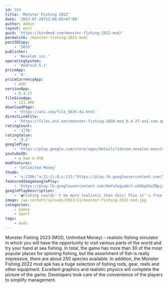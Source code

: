 ```yaml
---
id: 554
title: 'Monster Fishing 2023'
date: '2023-07-20T23:00:05+07:00'
author: Admin
layout: post
guid: 'https://kindmod.com/monster-fishing-2022-mod/'
permalink: /monster-fishing-2023-mod/
postIDCopy:
    - '5635'
publisher:
    - 'Nexelon inc.'
operatingSystem:
    - 'Android 5.1'
priceApp:
    - '0'
priceCurrencyApp:
    - USD
versionApp:
    - 0.4.27
fileSizeApp:
    - 123.4Mb
downloadPage:
    - 'https://an1.com/file_5635-dw.html'
directLinkFile:
    - 'https://files.an1.net/monster-fishing-2020-mod_0.4.27-an1.com.apk'
ratingCount:
    - '1776'
ratingValue:
    - '4.2'
googlePlay:
    - 'https://play.google.com/store/apps/details?id=com.nexelon.monsterfishing2'
youtubeID:
    - w_koe-a-3YQ
modFeatures:
    - 'Unlimited Money'
thumb:
    - 's:2706:"a:21:{i:0;s:115:"https://play-lh.googleusercontent.com/YLmxrusnpECaO-YKKRIyMtZX52sTwWYFirD_kRKR3WcMqz0O-AcS4bZSS8IaLhgG8LA=w526-h296";i:1;s:115:"https://play-lh.googleusercontent.com/9_DkHPqqD7vu7nLAUUpkt8TsPmm6kTsqUNKATpvGhZC2PgqUzB1v4chuwVZSjz7_90s=w526-h296";i:2;s:115:"https://play-lh.googleusercontent.com/hW7n1ej3MW2dFohYYy2nNLmPcy2P2uOOj4lsYfeVTHQ6K3eBKlk6Q4ecTZ6BLK9POOc=w526-h296";i:3;s:115:"https://play-lh.googleusercontent.com/hLIj1QGO6pTJS8QN_JSI0-BI6JaO4-5GTVNBg1XSG0ubnCwTWuPR_ypgIZ3RIFqgmIo=w526-h296";i:4;s:115:"https://play-lh.googleusercontent.com/i5-wQn8TXFUzhCsu0NnO9ps8QA_t5oTPH-IjFAPuzlAWspUqw2JayLyH3qhK5MHw5K4=w526-h296";i:5;s:116:"https://play-lh.googleusercontent.com/iFRG8HTGg_4k9L81ZJoiFnsZJmvZEW4MBnMB3QjV4qOclVoWm1-BsgNPzi2_lImeIoM8=w526-h296";i:6;s:115:"https://play-lh.googleusercontent.com/iH6iDI7CQqik8PzseP6YjFAbPRLrGcdhUANyq2lSL78RSCZnuhyREDu2JgMVo_Rbk6w=w526-h296";i:7;s:115:"https://play-lh.googleusercontent.com/YPBsw6DJzkcjpqGmqwk3PmRw6062m4TAq9nM8LgvP8J-z7ASVVNygOqLzz7zGm-kejY=w526-h296";i:8;s:114:"https://play-lh.googleusercontent.com/PftAXAttvFe6iDxt44gJr8uJLnaPIWI_WWY0y4V1H3J2dFCMWZm3s3x6L6EFZgiuYw=w526-h296";i:9;s:115:"https://play-lh.googleusercontent.com/GMBTNf74hje4GIagUT0saxCz2pNVYPrESWffaeA8CHIEV9xJcUvlARA9EYceVtP82E4=w526-h296";i:10;s:115:"https://play-lh.googleusercontent.com/U1diaDHktqiMK6iDQKlrGB5TJcdm0yY-tYmHlg3HpqfYaxdkQRNxdboE43StSBWxw2c=w526-h296";i:11;s:115:"https://play-lh.googleusercontent.com/1M_XZ0gwMlpttoWlG5ML9cB6zIg5D8BQ0mU3diamWNOBFOPshRwVUiV3FqzDSW7lB58=w526-h296";i:12;s:115:"https://play-lh.googleusercontent.com/dMhXwCOhZCaI_uHR1jEiuM97AdQQ9HvwzTVoF5LvDqWHcfQ1xHANbMetKxYFWVOCP-Q=w526-h296";i:13;s:115:"https://play-lh.googleusercontent.com/WYTGGnJ8HM-spE7yrgJp2SiyunJUgAHT1xNyYmIPV54Qz-0S1a8qz_Kq6Nq6zE1IUlQ=w526-h296";i:14;s:115:"https://play-lh.googleusercontent.com/XrlwZUZIuqnOl3WbGaZM-709kKwc3HiE69u3nC-W1OKV3gnDsGjP3TB3aG5H62TKRqs=w526-h296";i:15;s:115:"https://play-lh.googleusercontent.com/IuRj3qivzoDi2ZyR-kWdG2tX27qMqcSYOWOs60p6veVCg5y1hr4Kl-yikeeNiVm9M2E=w526-h296";i:16;s:114:"https://play-lh.googleusercontent.com/W7prfhxc7q2FfZdxEqJ6OUC2MkdhEp4VEAJiR_NHALdo1HXQd6HD2RbtqVqdXv1HHw=w526-h296";i:17;s:115:"https://play-lh.googleusercontent.com/TwCFrKxm7ZvZ2Q28B9VgSHNdlF9wGCcZq0tEP5JQxF_Ilzuh8HC8ULwgAMctP21ft0Y=w526-h296";i:18;s:115:"https://play-lh.googleusercontent.com/VQBeC7fxlBxtx7sex88-Xfx0bRgdCtK3-Hdm9xzk7M4zkDOlAH2OqrXUpMWVGAb8et4=w526-h296";i:19;s:115:"https://play-lh.googleusercontent.com/QRFME7vXS0Mreg0M41vDsojZg8rLOuQec_NNk51MYZC6LSwMX-H26CfXfomPdAVuG2w=w526-h296";i:20;s:116:"https://play-lh.googleusercontent.com/WT4NSuIZeC_sRg6CqI78gFQsxv5KOAuOghAkPPY5Cu6aBX5IWCNlIiW9NqW22B6MpPIO=w526-h296";}";'
featuredImageGooglePlay:
    - 'https://play-lh.googleusercontent.com/0oYvZwguabrJ-wXdGy6SzZNpjwvQymyD0eH-J4tKAT0n-6QqOpNapWlis8pFtf3K5z8'
googlePlayDescription:
    - '▣Fishing couldn''t be more realistic than this! Plus it''s free! ▣▣No internet connection required▣.For all the fishing lovers all over the world!.'
image: /wp-content/uploads/2022/11/monster-fishing-2022-mod.jpg
categories:
    - Games
    - Sport
tags:
    - mods
---
```


Monster Fishing 2023 (MOD, Unlimited Money) – realistic fishing simulator in which you will have the opportunity to visit various parts of the world and try your hand at sea fishing. In total, the game has more than 30 of the most popular places for spinning fishing, but the assortment of fish is really impressive, there are about 250 species available. In addition, the Monster Fishing 2022 mod apk has a huge selection of fishing rods, gear, reels and other equipment. Excellent graphics and realistic physics will complete the picture of the game. Developers took care of the convenience of the players to simplify management.